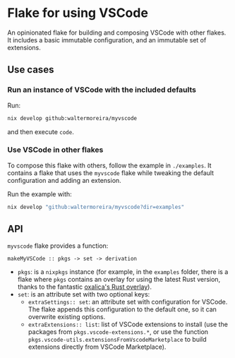 # Flake for using VSCode

An opinionated flake for building and composing VSCode with other flakes.
It includes a basic immutable configuration, and an immutable set of extensions.

## Use cases

### Run an instance of VSCode with the included defaults

Run:

```bash
nix develop github:waltermoreira/myvscode
```

and then execute `code`.

### Use VSCode in other flakes

To compose this flake with others, follow the example in `./examples`.
It contains a flake that uses the `myvscode` flake while tweaking the default
configuration and adding an extension.

Run the example with:

```bash
nix develop "github:waltermoreira/myvscode?dir=examples"
```

## API

`myvscode` flake provides a function:

`makeMyVSCode :: pkgs -> set -> derivation`

- `pkgs`: is a `nixpkgs` instance (for example, in the `examples` folder, there is a flake where `pkgs` contains an overlay for using the latest Rust version, thanks to the fantastic [oxalica's Rust overlay](https://github.com/oxalica/rust-overlay)).
- `set`: is an attribute set with two optional keys:
  - `extraSettings:: set`: an attribute set with configuration for VSCode. The flake appends this configuration to the default one, so it can overwrite existing options.
  - `extraExtensions:: list`: list of VSCode extensions to install (use the packages from `pkgs.vscode-extensions.*`, or use the function `pkgs.vscode-utils.extensionsFromVscodeMarketplace` to build extensions directly from VSCode Marketplace).
